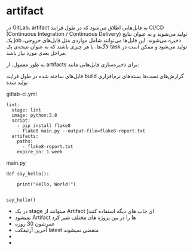 
# artifact

در GitLab، artifact به فایل‌هایی اطلاق می‌شود که در طول فرایند CI/CD (Continuous Integration / Continuous Delivery) تولید می‌شوند و به عنوان نتایج یک job ذخیره می‌شوند. این فایل‌ها می‌توانند شامل مواردی مثل فایل‌های خروجی، لاگ‌ها، یا هر چیزی باشند که به عنوان نتیجه‌ی یک task تولید می‌شود و ممکن است در مراحل بعدی مورد نیاز باشد.

به طور معمول، از artifacts برای ذخیره‌سازی فایل‌هایی مانند:

فایل‌های ساخته شده در طول فرایند build
گزارش‌های تست‌ها
بسته‌های نرم‌افزاری تولید شده

gitlab-ci.yml
```
lint:
  stage: lint
  image: python:3.8
  script:
    - pip install flake8
    - flake8 main.py --output-file=flake8-report.txt
  artifacts:
    paths:
      - flake8-report.txt
    expire_in: 1 week
```

main.py
```
def say_hello():

    print("Hello, World!")


say_hello()

```

- در یک stage میتوانند از Artifact ]ای جاب های دیگه استفاده کنند
- نمیشود Artifact ها را در بین پروژه های مختلف شیر کرد
- عمرشون 30 روزه
- آخرین آرتیفکت latest منقضی نمیشوند
- 
- 
